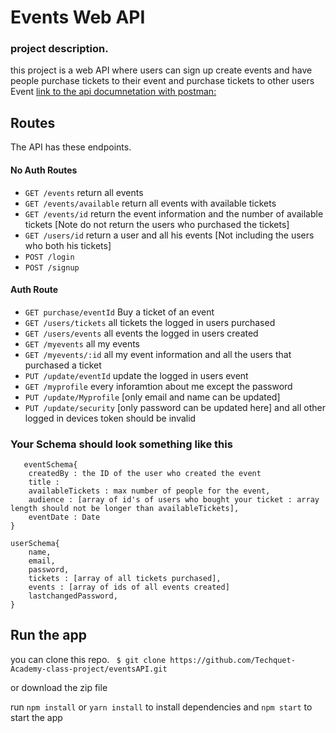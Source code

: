 # Events Web API

### project description.

this project is a web API where users can sign up create events and have people purchase tickets to their event and purchase tickets to other users Event
[link to the api documnetation with postman:](https://documenter.getpostman.com/view/10653175/2s9Xy2QXg3)
## Routes

The API has these endpoints.

#### No Auth Routes

- `GET /events` return all events
- `GET /events/available` return all events with available tickets
- `GET /events/id` return the event information and the number of available tickets [Note do not return the users who purchased the tickets]
- `GET /users/id` return a user and all his events [Not including the users who both his tickets]
- `POST /login`
- `POST /signup`

#### Auth Route

- `GET purchase/eventId` Buy a ticket of an event
- `GET /users/tickets` all tickets the logged in users purchased
- `GET /users/events` all events the logged in users created
- `GET /myevents` all my events
- `GET /myevents/:id` all my event information and all the users that purchased a ticket
- `PUT /update/eventId` update the logged in users event
- `GET /myprofile` every inforamtion about me except the password
- `PUT /update/Myprofile` [only email and name can be updated]
- `PUT /update/security` [only password can be updated here] and all other logged in devices token should be invalid

### Your Schema should look something like this

```
   eventSchema{
    createdBy : the ID of the user who created the event
    title :
    availableTickets : max number of people for the event,
    audience : [array of id's of users who bought your ticket : array length should not be longer than availableTickets],
    eventDate : Date
}

userSchema{
    name,
    email,
    password,
    tickets : [array of all tickets purchased],
    events : [array of ids of all events created]
    lastchangedPassword,
}
```

## Run the app

you can clone this repo.
   ` $ git clone https://github.com/Techquet-Academy-class-project/eventsAPI.git`

or download the zip file

run ` npm install ` or ` yarn install ` to install dependencies and ` npm start ` to start the app
